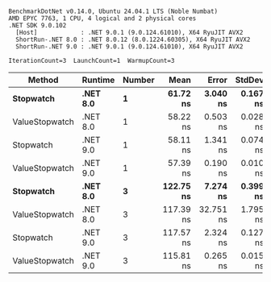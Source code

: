 ```

BenchmarkDotNet v0.14.0, Ubuntu 24.04.1 LTS (Noble Numbat)
AMD EPYC 7763, 1 CPU, 4 logical and 2 physical cores
.NET SDK 9.0.102
  [Host]            : .NET 9.0.1 (9.0.124.61010), X64 RyuJIT AVX2
  ShortRun-.NET 8.0 : .NET 8.0.12 (8.0.1224.60305), X64 RyuJIT AVX2
  ShortRun-.NET 9.0 : .NET 9.0.1 (9.0.124.61010), X64 RyuJIT AVX2

IterationCount=3  LaunchCount=1  WarmupCount=3  

```
| Method         | Runtime  | Number | Mean      | Error     | StdDev   | Min       | Max       | Gen0   | Allocated |
|--------------- |--------- |------- |----------:|----------:|---------:|----------:|----------:|-------:|----------:|
| **Stopwatch**      | **.NET 8.0** | **1**      |  **61.72 ns** |  **3.040 ns** | **0.167 ns** |  **61.55 ns** |  **61.88 ns** | **0.0024** |      **40 B** |
| ValueStopwatch | .NET 8.0 | 1      |  58.22 ns |  0.503 ns | 0.028 ns |  58.20 ns |  58.25 ns |      - |         - |
| Stopwatch      | .NET 9.0 | 1      |  58.11 ns |  1.341 ns | 0.074 ns |  58.03 ns |  58.17 ns |      - |         - |
| ValueStopwatch | .NET 9.0 | 1      |  57.39 ns |  0.190 ns | 0.010 ns |  57.38 ns |  57.40 ns |      - |         - |
| **Stopwatch**      | **.NET 8.0** | **3**      | **122.75 ns** |  **7.274 ns** | **0.399 ns** | **122.30 ns** | **123.07 ns** | **0.0024** |      **40 B** |
| ValueStopwatch | .NET 8.0 | 3      | 117.39 ns | 32.751 ns | 1.795 ns | 116.33 ns | 119.47 ns |      - |         - |
| Stopwatch      | .NET 9.0 | 3      | 117.57 ns |  2.324 ns | 0.127 ns | 117.48 ns | 117.71 ns |      - |         - |
| ValueStopwatch | .NET 9.0 | 3      | 115.81 ns |  0.265 ns | 0.015 ns | 115.79 ns | 115.82 ns |      - |         - |
